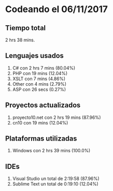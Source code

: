 # Codeando el 06/11/2017

## Tiempo total
2 hrs 38 mins.

## Lenguajes usados
1. C# con 2 hrs 7 mins (80.04%)
1. PHP con 19 mins (12.04%)
1. XSLT con 7 mins (4.86%)
1. Other con 4 mins (2.79%)
1. ASP con 26 secs (0.27%)

## Proyectos actualizados
1. proyecto10.net con 2 hrs 19 mins (87.96%)
1. cn10 con 19 mins (12.04%)

## Plataformas utilizadas
1. Windows con 2 hrs 39 mins (100.0%)

## IDEs
1. Visual Studio un total de 2:19:58 (87.96%)
1. Sublime Text un total de 0:19:10 (12.04%)
